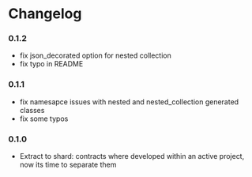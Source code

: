 # Changelog

### 0.1.2

- fix json_decorated option for nested collection
- fix typo in README

### 0.1.1

- fix namesapce issues with nested and nested_collection generated classes
- fix some typos

### 0.1.0

- Extract to shard: contracts where developed within an active project, now its time to separate them